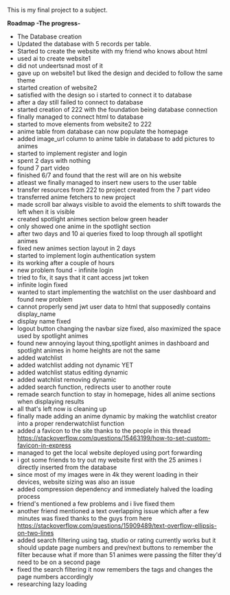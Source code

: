 This is my final project to a subject.

**Roadmap -The progress-**

* The Database creation
* Updated the database with 5 records per table.
* Started to create the website with my friend who knows about html
* used ai to create website1
* did not undeertsnad most of it
* gave up on website1 but liked the design and decided to follow the same theme
* started creation of website2
* satisfied with the design so i started to connect it to database
* after a day still failed to connect to database
* started creation of 222 with the foundation being database connection
* finally managed to connect html to database
* started to move elements from website2 to 222
* anime table from database can now populate the homepage
* added image_url column to anime table in database to add pictures to animes
* started to implement register and login
* spent 2 days with nothing
* found 7 part video
* finished 6/7 and found that the rest will are on his website
* atleast we finally managed to insert new users to the user table
* transfer resources from 222 to project created from the 7 part video
* transferred anime fetchers to new project
* made scroll bar always visible to avoid the elements to shift towards the left when it is visible
* created spotlight animes section below green header
* only showed one anime in the spotlight section
* after two days and 10 ai queries fixed to loop through all spotlight animes
* fixed new animes section layout in 2 days
* started to implement login authentication system
* its working after a couple of hours
* new problem found - infinite login
* tried to fix, it says that it cant access jwt token
* infinite login fixed
* wanted to start implementing the watchlist on the user dashboard and found new problem
* cannot properly send jwt user data to html that supposedly contains display_name
* display name fixed
* logout button changing the navbar size fixed, also maximized the space used by spotlight animes
* found new annoying layout thing,spotlight animes in dashboard and spotlight animes in home heights are not the same
* added watchlist
* added watchlist adding not dynamic YET
* added watchlist status editing dynamic
* added watchlist removing dynamic
* added search function, redirects user to another route
* remade search function to stay in homepage, hides all anime sections when displaying results
* all that's left now is cleaning up
* finally made adding an anime dynamic by making the watchlist creator into a proper renderwatchlist function
* added a favicon to the site thanks to the people in this thread https://stackoverflow.com/questions/15463199/how-to-set-custom-favicon-in-express
* managed to get the local website deployed using port forwarding
* i got some friends to try out my website first with the 25 animes i directly inserted from the database
* since most of my images were in 4k they werent loading in their devices, website sizing was also an issue
* added compression dependency and immediately halved the loading process
* friend's mentioned a few problems and i live fixed them
* another friend mentioned a text overlapping issue which after a few minutes was fixed thanks to the guys from here https://stackoverflow.com/questions/15909489/text-overflow-ellipsis-on-two-lines
* added search filtering using tag, studio or rating currently works but it should update page numbers and prev/next buttons to remember the filter because what if more than 51 animes were passing the filter they'd need to be on a second page
* fixed the search filtering it now remembers the tags and changes the page numbers accordingly
* researching lazy loading
